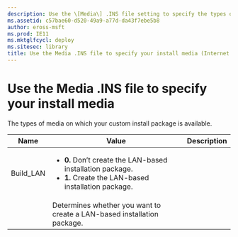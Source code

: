 ```yaml
---
description: Use the \[Media\] .INS file setting to specify the types of media on which your custom install package is available.
ms.assetid: c57bae60-d520-49a9-a77d-da43f7ebe5b8
author: eross-msft
ms.prod: IE11
ms.mktglfcycl: deploy
ms.sitesec: library
title: Use the Media .INS file to specify your install media (Internet Explorer Administration Kit 11 for IT Pros)
---
```


# Use the Media .INS file to specify your install media
The types of media on which your custom install package is available.

|Name |Value |Description |
|-----|------|------------|
|Build_LAN |<ul><li>**0.** Don’t create the LAN-based installation package.</li><li>**1.** Create the LAN-based installation package.</li>
</ul> |Determines whether you want to create a LAN-based installation package.